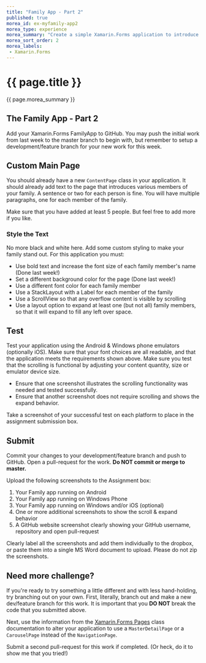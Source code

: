 ```yaml
---
title: "Family App - Part 2"
published: true
morea_id: ex-myfamily-app2
morea_type: experience
morea_summary: "Create a simple Xamarin.Forms application to introduce your family."
morea_sort_order: 2
morea_labels:
 - Xamarin.Forms
---
```


# {{ page.title }}
{{ page.morea_summary }}

## The Family App - Part 2
Add your Xamarin.Forms FamilyApp to GitHub.  You may push the initial work from last week to the master branch to begin with, but remember to setup a development/feature branch for your new work for this week.

## Custom Main Page
You should already have a new `ContentPage` class in your application.  It should already add text to the page that introduces various members of your family.  A sentence or two for each person is fine.  You will have multiple paragraphs, one for each member of the family.

Make sure that you have added at least 5 people.  But feel free to add more if you like.

### Style the Text
No more black and white here.  Add some custom styling to make your family stand out.  For this application you must:

- Use bold text and increase the font size of each family member's name (Done last week!)
- Set a different background color for the page (Done last week!)
- Use a different font color for each family member
- Use a StackLayout with a Label for each member of the family
- Use a ScrollView so that any overflow content is visible by scrolling
- Use a layout option to expand at least one (but not all) family members, so that it will expand to fill any left over space.


## Test
Test your application using the Android & Windows phone emulators (optionally iOS).  Make sure that your font choices are all readable, and that the application meets the requirements shown above.  Make sure you test that the scrolling is functional by adjusting your content quantity, size or emulator device size.

- Ensure that one screenshot illustrates the scrolling functionality was needed and tested successfully.  
- Ensure that another screenshot does not require scrolling and shows the expand behavior.

Take a screenshot of your successful test on each platform to place in the assignment submission box.  

## Submit
Commit your changes to your development/feature branch and push to GitHub. Open a pull-request for the work. __Do NOT commit or merge to master.__

Upload the following screenshots to the Assignment box:

1. Your Family app running on Android
2. Your Family app running on Windows Phone
3. Your Family app running on Windows and/or iOS (optional)
4. One or more additional screenshots to show the scroll & expand behavior
4. A GitHub website screenshot clearly showing your GitHub username, repository and open pull-request

Clearly label all the screenshots and add them individually to the dropbox, or paste them into a single MS Word document to upload.   Please do not zip the screenshots.

## Need more challenge?
If you're ready to try something a little different and with less hand-holding, try branching out on your own.  First, literally, branch out and make a new dev/feature branch for this work. It is important that you __DO NOT__ break the code that you submitted above.

Next, use the information from the [Xamarin.Forms Pages](https://developer.xamarin.com/guides/xamarin-forms/controls/pages/) class documentation to alter your application to use a `MasterDetailPage` or a `CarouselPage` instead of the `NavigationPage`.  

Submit a second pull-request for this work if completed. (Or heck, do it to show me that you tried!)
